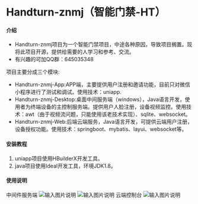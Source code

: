 # Handturn-znmj（智能门禁-HT）

#### 介绍
- Handturn-znmj项目为一个智能门禁项目，中途各种原因，导致项目搁置。现将此项目开源，提供给需要的人学习和参考、交流。
- 有兴趣的可加QQ群：645035348


项目主要分成三个模块:
- Handturn-znmj-App:APP端，主要提供用户注册和邀请功能，目前只对微信小程序进行了测试和调试。使用技术：uniapp.
- Handturn-znmj-Desktop:桌面中间服务端（windows），Java语言开发，使用者为终端设备的主控制服务端。提供用户人脸注册，设备视频监控。使用技术：awt（由于视频流问题，只能使用该老技术实现）、sqlite、websocket。
- Handturn-znmj-Web:后端云端服务，Java语言开发，可提供云端用户注册，设备授权功能。使用技术：springboot、mybatis、layui、websocket等。


#### 安装教程

1.  uniapp项目使用HBuilderX开发工具。
2.  java项目使用Ideal开发工具，环境JDK1.8。

#### 使用说明

中间件服务端
![输入图片说明](https://images.gitee.com/uploads/images/2021/0925/103439_6c01d418_599554.png "图片1.png")
![输入图片说明](https://images.gitee.com/uploads/images/2021/0925/103544_f23b1915_599554.png "图片2.png")
云端控制台
![输入图片说明](https://images.gitee.com/uploads/images/2021/0925/103646_1b81ebae_599554.png "图片4.png")


